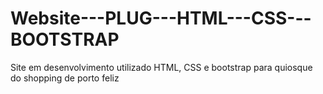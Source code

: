 # Website---PLUG---HTML---CSS---BOOTSTRAP
Site em desenvolvimento utilizado HTML, CSS e bootstrap para quiosque do shopping de porto feliz
